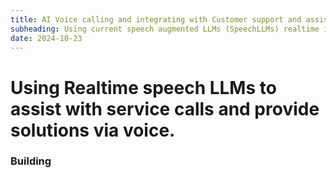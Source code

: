 ```yaml
---
title: AI Voice calling and integrating with Customer support and assistance use-cases
subheading: Using current speech augmented LLMs (SpeechLLMs) realtime integration to understand user issues via telephone calls and provide support and solutions.
date: 2024-10-23
---
```


# Using Realtime speech LLMs to assist with service calls and provide solutions via voice.


### Building
